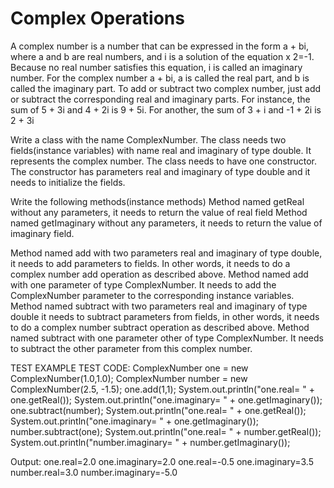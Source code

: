 # Complex Operations

A complex number is a number that can be expressed in the form a + bi, where a and b are real
numbers, and i is a solution of the equation x 2=-1. Because no real number satisfies this
equation, i is called an imaginary number.  For the complex number a + bi, a is called the real part,
and b is called the imaginary part.  To add or subtract two complex number, just add or
subtract the corresponding real and imaginary parts.  For instance, the sum of 5 + 3i and
4 + 2i is 9 + 5i.  For another, the sum of 3 + i and -1 + 2i is 2 + 3i


Write a class with the name ComplexNumber.  The class needs two fields(instance variables)
with name real and imaginary of type double.  It represents the complex number.
The class needs to have one constructor.  The constructor has parameters real and imaginary
of type double and it needs to initialize the fields.

Write the following methods(instance methods)
Method named getReal without any parameters, it needs to return the value of real
field
Method named getImaginary without any parameters, it needs to return the value of 
imaginary field.

Method named add with two parameters real and imaginary of type double, it
needs to add parameters to fields.  In other words, it needs to do a complex number
add operation as described above.
Method named add with one parameter of type ComplexNumber.  It needs to add the
ComplexNumber parameter to the corresponding instance variables.
Method named subtract with two parameters real and imaginary of type double
it needs to subtract parameters from fields, in other words, it needs to do a complex
number subtract operation as described above.
Method named subtract with one parameter other of type ComplexNumber.  It
needs to subtract the other parameter from this complex number.

TEST EXAMPLE
TEST CODE:
ComplexNumber one = new ComplexNumber(1.0,1.0);
ComplexNumber number = new ComplexNumber(2.5, -1.5);
one.add(1,1);
System.out.println("one.real= " + one.getReal());
System.out.println("one.imaginary= " + one.getImaginary());
one.subtract(number);
System.out.println("one.real= " + one.getReal());
System.out.println("one.imaginary= " + one.getImaginary());
number.subtract(one);
System.out.println("one.real= " + number.getReal());
System.out.println("number.imaginary= " + number.getImaginary());

Output:
one.real=2.0
one.imaginary=2.0
one.real=-0.5
one.imaginary=3.5
number.real=3.0
number.imaginary=-5.0